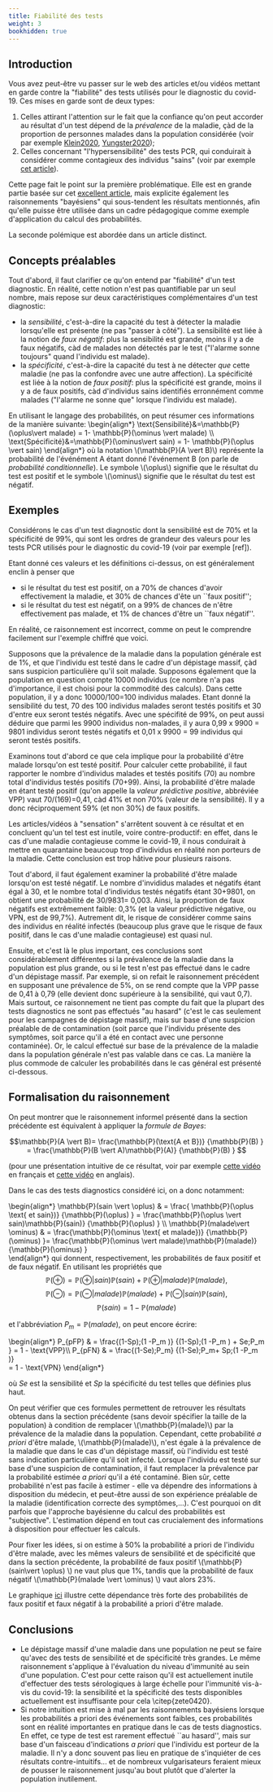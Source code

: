 ```yaml
---
title: Fiabilité des tests
weight: 3
bookhidden: true
---
```



## **Introduction**

Vous avez peut-être vu passer sur le web des articles et/ou vidéos mettant en garde contre la "fiabilité" des tests utilisés pour le diagnostic du covid-19. Ces mises en garde sont de deux types:
 1. Celles attirant l'attention sur le fait que la confiance qu'on peut accorder au résultat d'un test dépend de la _prévalence_ de la maladie, çàd de la proportion de personnes malades dans la population considérée (voir par exemple [Klein2020](https://tracts.gallimard.fr/fr/products/tracts-de-crise-n-25-je-ne-suis-pas-medecin-mais), [Yungster2020](https://medium.com/@niryungster/where-you-live-affects-what-your-covid-19-test-means-a9cd798fcd10));
 2. Celles concernant "l'hypersensibilité" des tests PCR, qui conduirait à considérer comme contagieux des individus "sains" (voir par exemple [cet article](https://www.lemonde.fr/les-decodeurs/article/2020/09/09/covid-19-l-hypersensibilite-des-tests-pcr-entre-intox-et-vrai-debat_6051528_4355770.html)).

Cette page fait le point sur la première problématique. Elle est en grande partie basée sur cet [excellent article](https://www.zeterinaires.fr/nofakemed/2020/04/29/tests-diagnostiques-comment-pas-fiables/), mais explicite également les raisonnements "bayésiens" qui sous-tendent les résultats mentionnés, afin qu'elle puisse être utilisée dans un cadre pédagogique comme exemple d'application du calcul des probabilités.


La seconde polémique est abordée dans un article distinct.


## **Concepts préalables**

Tout d'abord, il faut clarifier ce qu'on entend par "fiabilité" d'un test diagnostic. En réalité, cette notion n'est pas quantifiable par un seul nombre, mais repose sur deux caractéristiques complémentaires d'un test diagnostic:

 * la _sensibilité_, c'est-à-dire la capacité du test à détecter la maladie lorsqu'elle est présente (ne pas "passer à côté"). La sensibilité est liée à la notion de _faux négatif_: plus la sensibilité est grande, moins il y a de faux négatifs, càd de malades non détectés par le test ("l'alarme sonne toujours" quand l'individu est malade).
 * la _spécificité_, c'est-à-dire la capacité du test à ne détecter _que_ cette maladie (ne pas la confondre avec une autre affection).  La spécificité est liée à la notion de _faux positif_: plus la spécificité est grande,  moins il y a de faux positifs, càd d'individus sains identifiés erronnément comme malades ("l'alarme ne sonne que" lorsque l'individu est malade).


En utilisant le langage des probabilités, on peut résumer ces informations de la manière suivante: 
\begin{align*}
\text{Sensibilité}&=\mathbb{P}(\oplus\vert malade) = 1- \mathbb{P}(\ominus \vert malade)   \\\\
\text{Spécificité}&=\mathbb{P}(\ominus\vert sain) = 1- \mathbb{P}(\oplus \vert sain) 
\end{align*}
où la notation  \\(\mathbb{P}(A \vert B)\\) représente la probabilité de l'événément A étant donné l'événement B (on parle de _probabilité conditionnelle_). Le symbole \\(\oplus\\) signifie que le résultat du test est positif et le symbole \\(\ominus\\) signifie que le résultat du test est négatif.


## **Exemples**

Considérons le cas d'un test diagnostic dont la sensibilité est de 70\% et la spécificité de 99\%, qui sont les ordres de grandeur des valeurs pour les tests PCR utilisés pour le diagnostic du covid-19 (voir par exemple [ref]). 

Etant donné ces valeurs et les définitions ci-dessus, on est généralement enclin à penser que
 * si le résultat du test est positif, on a 70\% de chances d'avoir effectivement la maladie, et 30\% de chances d'ête un ``faux positif'';
 * si le résultat du test est négatif, on a 99\% de chances de n'être effectivement pas malade, et 1\% de chances d'être un ``faux négatif''.


En réalité, ce raisonnement est incorrect, comme on peut le comprendre facilement sur l'exemple chiffré que voici.

Supposons que la prévalence de la maladie dans la population générale est de 1\%, et que l'individu est testé dans le cadre d'un dépistage massif, çàd sans suspicion particulière qu'il soit malade. Supposons également que la population en question compte 10000 individus (ce nombre n'a pas d'importance, il est choisi pour la commodité des calculs). Dans cette population, il y a donc 10000/100=100 individus malades. Etant donné la sensibilité du test, 70 des 100 individus malades seront testés positifs et 30 d'entre eux seront testés négatifs. Avec une spécifité de 99\%, on peut aussi déduire que parmi les 9900 individus non-malades, il y aura 0,99 x 9900 = 9801 individus seront testés négatifs et 0,01 x 9900 = 99 individus qui seront testés positifs.

Examinons tout d'abord ce que cela implique pour la probabilité d'être malade lorsqu'on est testé positif. Pour calculer cette probabilité, il faut rapporter le nombre d'individus malades et testés positifs (70) au nombre total d'individus testés positifs (70+99). Ainsi, la probabilité d'être malade en étant testé positif (qu'on appelle la _valeur prédictive positive_, abbréviée VPP) vaut 70/(169)=0,41, càd 41\% et non 70\% (valeur de la sensibilité). Il y a donc réciproquement 59\% (et non 30\%) de faux positifs.

Les articles/vidéos à "sensation" s'arrêtent souvent à ce résultat et en concluent qu'un tel test est inutile, voire contre-productif: en effet, dans le cas d'une maladie contagieuse comme le covid-19, il nous conduirait à mettre en quarantaine beaucoup trop d'individus en réalité non porteurs de la maladie.
Cette conclusion est trop hâtive pour plusieurs raisons. 

Tout d'abord, il faut également examiner la probabilité d'être malade lorsqu'on est testé négatif. Le nombre d'invididus malades et négatifs étant égal à 30, et le nombre total d'individus testés négatifs étant 30+9801, on obtient une probabilité de 30/9831= 0,003. Ainsi, la proportion de faux négatifs est extrêmement faible: 0,3\% (et la valeur prédictive négative, ou VPN, est de 99,7\%). Autrement dit, le risque de considérer comme sains des individus en réalité infectés (beaucoup plus grave que le risque de faux positif, dans le cas d'une maladie contagieuse)  est quasi nul.

Ensuite, et c'est là le plus important, ces conclusions sont considérablement différentes si la prévalence de la maladie dans la population est plus grande, ou si le test n'est pas effectué dans le cadre d'un dépistage massif. Par exemple, si on refait le raisonnement précédent en supposant une prévalence de 5\%, on se rend compte que la VPP passe de 0,41 à 0,79 (elle devient donc supérieure à la sensibilité, qui vaut 0,7). Mais surtout, ce raisonnement ne tient pas compte du fait que la plupart des tests diagnostics ne sont pas effectués "au hasard" (c'est le cas seulement pour les campagnes de dépistage massif), mais sur base d'une suspicion préalable de de contamination (soit parce que l'individu présente des symptômes, soit parce qu'il a été en contact avec une personne contaminée). Or, le calcul effectué sur base de la prévalence de la maladie dans la population générale n'est pas valable dans ce cas. La manière la plus commode de calculer les probabilités dans le cas général est présenté ci-dessous.


## **Formalisation du raisonnement**

On peut montrer que le raisonnement informel présenté dans la section précédente est équivalent à appliquer la _formule de Bayes_:

$$\mathbb{P}(A \vert B)= \frac{\mathbb{P}(\text{A et B})} {\mathbb{P}(B) } = \frac{\mathbb{P}(B \vert A)\mathbb{P}(A)} {\mathbb{P}(B) } $$

(pour une présentation intuitive de ce résultat, voir par exemple 
[cette vidéo](https://youtu.be/X0gYOzxua64?t=33) en français et [cette vidéo](https://www.youtube.com/watch?v=HZGCoVF3YvM) en anglais).

Dans le cas des tests diagnostics considéré ici, on a donc notamment:

\begin{align*}
\mathbb{P}(sain \vert \oplus) & =  \frac{ \mathbb{P}(\oplus \text{ et sain})} {\mathbb{P}(\oplus) } = \frac{\mathbb{P}(\oplus \vert sain)\mathbb{P}(sain)} {\mathbb{P}(\oplus) }  \\\\
\mathbb{P}(malade\vert \ominus) & = \frac{\mathbb{P}(\ominus \text{ et malade})} {\mathbb{P}(\ominus) }= \frac{\mathbb{P}(\ominus \vert malade)\mathbb{P}(malade)} {\mathbb{P}(\ominus) }  
\end{align*}
qui donnent, respectivement, les probabilités de faux positif et de faux négatif.
En utilisant les propriétés que
$$ \mathbb{P}(\oplus) = \mathbb{P}(\oplus \vert sain)\mathbb{P}(sain) + \mathbb{P}(\oplus \vert malade)\mathbb{P}(malade), $$
$$ \mathbb{P}(\ominus) = \mathbb{P}(\ominus \vert malade)\mathbb{P}(malade) + \mathbb{P}(\ominus \vert sain)\mathbb{P}(sain),$$ 
$$\mathbb{P}(sain)=1 - \mathbb{P}(malade)$$

et l'abbréviation $P_m=\mathbb{P}(malade)$, on peut encore écrire:


\begin{align*}
P_{pFP} & = \frac{(1-Sp)\;(1 -P_m )} {(1-Sp)\;(1 -P_m ) + Se\;P_m } = 1 - \text{VPP}\\\\
P_{pFN} & = \frac{(1-Se)\;P_m} {(1-Se)\;P_m+ Sp\;(1 -P_m )}  
= 1 - \text{VPN}
\end{align*}

où $Se$ est la sensibilité et $Sp$ la spécificité du test telles que définies plus haut. 

On peut vérifier que ces formules permettent de retrouver les résultats obtenus dans la section précédente (sans devoir spécifier la taille de la population) à condition de remplacer 
\\(\mathbb{P}(malade)\\) par la prévalence de la maladie dans la population.
Cependant, cette probabilité *a priori* d'être malade, \\(\mathbb{P}(malade)\\), n'est égale à la prévalence de la maladie que dans le cas d'un dépistage massif, où l'individu est testé sans indication particulière qu'il soit infecté. Lorsque l'individu est testé sur base d'une suspicion de contamination, il faut remplacer la prévalence par la probabilité estimée *a priori* qu'il a été contaminé. Bien sûr, cette probabilité n'est pas facile à estimer - elle va dépendre des informations à disposition du médecin, et peut-être aussi de son expérience préalable de la maladie (identification correcte des symptômes,...). C'est pourquoi on dit parfois que l'approche bayésienne du calcul des probabilités est "subjective". L'estimation dépend en tout cas crucialement des informations à disposition pour effectuer les calculs.

Pour fixer les idées, si on estime à 50\% la probabilité a priori de l'individu d'être malade, avec les mêmes valeurs de sensibilité et de spécificité que dans la section précédente, la probabilité de faux positif  \\(\mathbb{P}(sain\vert \oplus) \\)
ne vaut plus que 1\%, tandis que la probabilité de faux négatif 
\\(\mathbb{P}(malade \vert \ominus) \\)  vaut alors 23\%.

Le graphique [ici](/docs/covid/plot_fct_diag.html) illustre cette dépendance très forte des probabilités de faux positif et faux négatif à la probabilité a priori d'être malade.

## **Conclusions**

 * Le dépistage massif d'une maladie dans une population ne peut se faire qu'avec des tests de sensibilité et de spécificité très grandes. Le même raisonnement s'applique à l'évaluation du niveau d'immunité au sein d'une population. C'est pour cette raison qu'il est actuellement inutile d'effectuer des tests sérologiques à large échelle pour l'immunité vis-à-vis du covid-19: la sensibilité et la spécificité des tests disponibles actuellement est insuffisante pour cela \citep{zete0420}.
 *  Si notre intuition est mise à mal par les raisonnements bayésiens lorsque les probabilités a priori des événements sont faibles, ces probabilités sont en réalité importantes en pratique dans le cas de tests diagnostics. En effet, ce type de test est rarement effectué ``au hasard'', mais sur base d'un faisceau d'indications _a priori_ que l'individu est porteur de la maladie. Il n'y a donc souvent pas lieu en pratique de s'inquiéter de ces résultats contre-intuitifs... et de nombreux vulgarisateurs feraient mieux de pousser le raisonnement jusqu'au bout plutôt que d'alerter la population inutilement.
